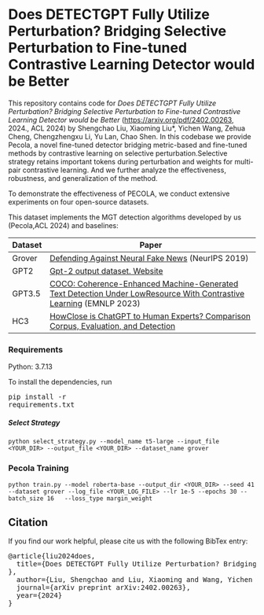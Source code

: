 # Does DETECTGPT Fully Utilize Perturbation? Bridging Selective Perturbation to Fine-tuned Contrastive Learning Detector would be Better

This repository contains code for *Does DETECTGPT Fully Utilize Perturbation? Bridging Selective Perturbation to Fine-tuned Contrastive Learning Detector would be Better* (https://arxiv.org/pdf/2402.00263, 2024., ACL 2024) by Shengchao Liu, Xiaoming Liu*, Yichen Wang, Zehua Cheng, Chengzhengxu Li, Yu Lan, Chao Shen. In this codebase we provide Pecola, a novel fine-tuned detector bridging metric-based and fine-tuned methods by contrastive learning on selective perturbation.Selective strategy retains important tokens during perturbation and weights for multi-pair contrastive learning.  And we further analyze the effectiveness, robustness, and generalization of the method.


To demonstrate the effectiveness of PECOLA, we conduct extensive experiments on four open-source datasets.

This dataset implements the MGT detection algorithms developed by us (Pecola,ACL 2024) and baselines:

| Dataset |  Paper | 
| --------- | ------ | 
| Grover | [Defending Against Neural Fake News](https://proceedings.neurips.cc/paper/2019/file/3e9f0fc9b2f89e043bc6233994dfcf76-Paper.pdf) (NeurIPS 2019) |
| GPT2 | [Gpt-2 output dataset. Website](https://github.com/openai/gpt-2-output-dataset) |
| GPT3.5 | [COCO: Coherence-Enhanced Machine-Generated Text Detection Under LowResource With Contrastive Learning](https://aclanthology.org/2023.emnlp-main.1005.pdf) (EMNLP 2023) |
| HC3 |  [HowClose is ChatGPT to Human Experts? Comparison Corpus, Evaluation, and Detection](https://arxiv.org/pdf/2301.07597) |

 


### Requirements
Python: 3.7.13

To install the dependencies, run
<pre/>pip install -r requirements.txt</pre> 


##### Select Strategy

```
python select_strategy.py --model_name t5-large --input_file <YOUR_DIR> --output_file <YOUR_DIR> --dataset_name grover
```


### Pecola Training

```
python train.py --model roberta-base --output_dir <YOUR_DIR> --seed 41 --dataset grover --log_file <YOUR_LOG_FILE> --lr 1e-5 --epochs 30 --batch_size 16   --loss_type margin_weight
```



## Citation

If you find our work helpful, please cite us with the following BibTex entry:
<pre>
@article{liu2024does,
  title={Does DETECTGPT Fully Utilize Perturbation? Bridging Selective Perturbation to Fine-tuned Contrastive Learning Detector would be Better
},
  author={Liu, Shengchao and Liu, Xiaoming and Wang, Yichen and Cheng, Zehua and Li, Chengzhengxu and Zhang, Zhaohan and Lan, Yu and Shen, Chao},
  journal={arXiv preprint arXiv:2402.00263},
  year={2024}
}
</pre>


